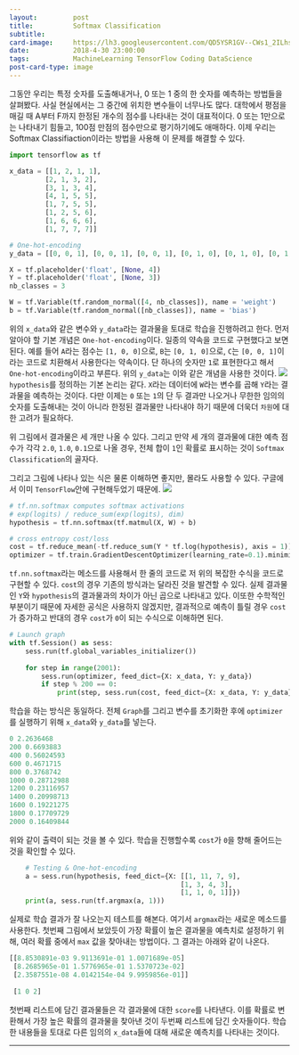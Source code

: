```yaml
---
layout:         post
title:          Softmax Classification
subtitle:   
card-image:     https://lh3.googleusercontent.com/QD5YSR1GV--CWs1_2ILhslxfIe1hc0lDj0qVhZ2l7ZiZlTq3PxYnqDvx3JlPtBS1tkB8SHG1wG6o4vfMb1CZIy1XKppa7GoaM1JetkGjRdUus1EduZRmvozna2ShOEj34U_Y9AV2KoXfC0pyopg4hMO_0dhr9PKhK8KZfFLNColK9Et0mjTuLBX0fh-6iT98EgDZW5VzDg-IXoGL38fAMQ9nzC1KCi3tVMkdN96-YowXEtoNo-_wRkYfyn1ROYyjjF9_z4xXmdjdrPw6mh-srbvkeizv232_AZMww7XsNwOrXoyKi-8Uo5Htv_b8Ah1-80UyIOb7BvEo0HzKabbbLKZql4H5jGLa87e_eojq531e92DSOzHFHRFNhw124I3MqYQm60YGt3hdPGejzKymyqQT1J-nDAWkVPVs13UgvsCZx8vXR3nJh6hjOHlOf8MOi8h-k7w3rINqPmGbVZWlJffqvbBkfHs_S3-OdRsVjP1cIvsU4ugbEjzFAiPyZWdZPsMc76jLCXtYQx4VAiMi5qSLJkIALkkkEwZJ3MgBr5E6K_XH-SvV4nVgz1S4cXa_zYnfVOazSAfxQOrX2_KnqqS_vJVSCnbNMSUXFLiK=w518-h274-no
date:           2018-4-30 23:00:00
tags:           MachineLearning TensorFlow Coding DataScience
post-card-type: image
---
```


그동안 우리는 특정 숫자를 도출해내거나, 0 또는 1 중의 한 숫자를 예측하는 방법들을 살펴봤다. 사실 현실에서는 그 중간에 위치한 변수들이 너무나도 많다. 대학에서 평점을 매길 때 A부터 F까지 한정된 개수의 점수를 나타내는 것이 대표적이다. 0 또는 1만으로는 나타내기 힘들고, 100점 만점의 점수만으로 평기하기에도 애매하다. 이제 우리는 Softmax Classifiaction이라는 방법을 사용해 이 문제를 해결할 수 있다.
```python
import tensorflow as tf

x_data = [[1, 2, 1, 1],
         [2, 1, 3, 2],
         [3, 1, 3, 4],
         [4, 1, 5, 5],
         [1, 7, 5, 5],
         [1, 2, 5, 6],
         [1, 6, 6, 6],
         [1, 7, 7, 7]]

# One-hot-encoding
y_data = [[0, 0, 1], [0, 0, 1], [0, 0, 1], [0, 1, 0], [0, 1, 0], [0, 1, 0], [1, 0, 0], [1, 0, 0]]

X = tf.placeholder('float', [None, 4])
Y = tf.placeholder('float', [None, 3])
nb_classes = 3

W = tf.Variable(tf.random_normal([4, nb_classes]), name = 'weight')
b = tf.Variable(tf.random_normal([nb_classes]), name = 'bias')
```
위의 ```x_data```와 같은 변수와 ```y_data```라는 결과물을 토대로 학습을 진행하려고 한다. 먼저 알아야 할 기본 개념은 ```One-hot-encoding```이다. 일종의 약속을 코드로 구현했다고 보면 된다. 예를 들어 ```A```라는 점수는 ```[1, 0, 0]```으로, ```B```는 ```[0, 1, 0]```으로, ```C```는 ```[0, 0, 1]```이라는 코드로 치환해서 사용한다는 약속이다. 단 하나의 숫자만 ```1```로 표현한다고 해서 ```One-hot-encoding```이라고 부른다. 위의 ```y_data```는 이와 같은 개념을 사용한 것이다.
![](https://lh3.googleusercontent.com/QD5YSR1GV--CWs1_2ILhslxfIe1hc0lDj0qVhZ2l7ZiZlTq3PxYnqDvx3JlPtBS1tkB8SHG1wG6o4vfMb1CZIy1XKppa7GoaM1JetkGjRdUus1EduZRmvozna2ShOEj34U_Y9AV2KoXfC0pyopg4hMO_0dhr9PKhK8KZfFLNColK9Et0mjTuLBX0fh-6iT98EgDZW5VzDg-IXoGL38fAMQ9nzC1KCi3tVMkdN96-YowXEtoNo-_wRkYfyn1ROYyjjF9_z4xXmdjdrPw6mh-srbvkeizv232_AZMww7XsNwOrXoyKi-8Uo5Htv_b8Ah1-80UyIOb7BvEo0HzKabbbLKZql4H5jGLa87e_eojq531e92DSOzHFHRFNhw124I3MqYQm60YGt3hdPGejzKymyqQT1J-nDAWkVPVs13UgvsCZx8vXR3nJh6hjOHlOf8MOi8h-k7w3rINqPmGbVZWlJffqvbBkfHs_S3-OdRsVjP1cIvsU4ugbEjzFAiPyZWdZPsMc76jLCXtYQx4VAiMi5qSLJkIALkkkEwZJ3MgBr5E6K_XH-SvV4nVgz1S4cXa_zYnfVOazSAfxQOrX2_KnqqS_vJVSCnbNMSUXFLiK=w518-h274-no)
```hypothesis```를 정의하는 기본 논리는 같다. ```X```라는 데이터에 ```W```라는 변수를 곱해 ```Y```라는 결과물을 예측하는 것이다. 다만 이제는 ```0``` 또는 ```1```의 단 두 결과만 나오거나 무한한 임의의 숫자를 도출해내는 것이 아니라 한정된 결과물만 나타내야 하기 때문에 더욱더 ```차원```에 대한 고려가 필요하다.

위 그림에서 결과물은 세 개만 나올 수 있다. 그리고 만약 세 개의 결과물에 대한 예측 점수가 각각 ```2.0```, ```1.0```, ```0.1```으로 나올 경우, 전체 합이 ```1```인 확률로 표시하는 것이 ```Softmax Classification```의 골자다.

그리고 그림에 나타나 있는 식은 물론 이해하면 좋지만, 몰라도 사용할 수 있다. 구글에서 이미 ```TensorFlow```안에 구현해두었기 때문에.
![](https://lh3.googleusercontent.com/rWr4lGp-oZYHACPbiALy2OlF_9ds899U6Yys-M_IOEx1KS5_J6UvYU4skZIecX2d_IaOUub5qUS7X8J4LJ7-qUFnzLv9Bkc69kfp86YD6pTnxWlPaxlmMtueda7Hrx9MHzd5-3rMt9vfYaXOhaxFskNWw2HVAiQ0bf9uukZC9I4IyzGg2_v6IiSL2jroDscc7RjsdeCS4w-dqtiUULYDwtXTyHeOSW2nsjXHlDUw9MTyV788ugPvyeDDdK81Cdp1bKOcJiDes-aA-UQT7ZkDmT_B6KTyaqRszgYoKgYBMxqKk_KP8PBHKoeogWY7SXRIaosY2wKK3l-mhRMwG1vdK-jkm_ofBNMab33n7FiUT2vuImckLSS_W_mgbv1f6UriQoIAx0qHNw2b3IuIic-TGEA8CJ5QGt2qnDfB6cLB5wTy83QLQhvbcGvhaHBvL8WGltKORSvo1dma1ruGIEX5THK40mZ5l16lpgRXD9J9En_9aAZN7_OcmU1NIxAEaAcYZOG02P9gfDUz22_RtyE3gKDo8eOD4z1XTqcd1ycl1GGHvXhTxvJRcu27WzGB_eWixyCTLID3knkll30nVpZZ3cxTqQ_ti6omzjFpS9Z-=w1398-h672-no)
```python
# tf.nn.softmax computes softmax activations
# exp(logits) / reduce_sum(exp(logits), dim)
hypothesis = tf.nn.softmax(tf.matmul(X, W) + b)

# cross entropy cost/loss
cost = tf.reduce_mean(-tf.reduce_sum(Y * tf.log(hypothesis), axis = 1))
optimizer = tf.train.GradientDescentOptimizer(learning_rate=0.1).minimize(cost)
```
```tf.nn.softmax```라는 메소드를 사용해서 한 줄의 코드로 저 위의 복잡한 수식을 코드로 구현할 수 있다. ```cost```의 경우 기존의 방식과는 달라진 것을 발견할 수 있다. 실제 결과물인 ```Y```와 ```hypothesis```의 결과물과의 차이가 아닌 곱으로 나타내고 있다. 이또한 수학적인 부분이기 때문에 자세한 공식은 사용하지 않겠지만, 결과적으로 예측이 틀릴 경우 ```cost```가 증가하고 반대의 경우 ```cost```가 ```0```이 되는 수식으로 이해하면 된다.

```python
# Launch graph
with tf.Session() as sess:
    sess.run(tf.global_variables_initializer())
    
    for step in range(2001):
        sess.run(optimizer, feed_dict={X: x_data, Y: y_data})
        if step % 200 == 0:
            print(step, sess.run(cost, feed_dict={X: x_data, Y: y_data}))
```
학습을 하는 방식은 동일하다. 전체 ```Graph```를 그리고 변수를 초기화한 후에 ```optimizer```를 실행하기 위해 ```x_data```와 ```y_data```를 넣는다.
```python
0 2.2636468
200 0.6693883
400 0.56024593
600 0.4671715
800 0.3768742
1000 0.28712988
1200 0.23116957
1400 0.20998713
1600 0.19221275
1800 0.17709729
2000 0.16409844
```
위와 같이 출력이 되는 것을 볼 수 있다. 학습을 진행할수록 ```cost```가 ```0```을 향해 줄어드는 것을 확인할 수 있다.
```python
    # Testing & One-hot-encoding
    a = sess.run(hypothesis, feed_dict={X: [[1, 11, 7, 9],
                                           [1, 3, 4, 3],
                                           [1, 1, 0, 1]]})
    print(a, sess.run(tf.argmax(a, 1)))
```
실제로 학습 결과가 잘 나오는지 테스트를 해본다. 여기서 ```argmax```라는 새로운 메소드를 사용한다. 첫번째 그림에서 보았듯이 가장 확률이 높은 결과물을 예측치로 설정하기 위해, 여러 확률 중에서 ```max``` 값을 찾아내는 방법이다. 그 결과는 아래와 같이 나온다.
```python
[[8.8530891e-03 9.9113691e-01 1.0071689e-05]
 [8.2685965e-01 1.5776965e-01 1.5370723e-02]
 [2.3587551e-08 4.0142154e-04 9.9959856e-01]]
 
 [1 0 2]
```
첫번째 리스트에 담긴 결과물들은 각 결과물에 대한 ```score```를 나타낸다. 이를 확률로 변환해서 가장 높은 확률의 결과물을 찾아낸 것이 두번째 리스트에 담긴 숫자들이다. 학습한 내용들을 토대로 다른 임의의 ```x_data```들에 대해 새로운 예측치를 나타내는 것이다.

---